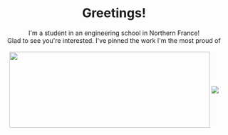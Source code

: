 <!-- 
Pls don't copy my internal workings there can only be one Yosh in this world...
-->

<body>
<div align="center">
  <h1>Greetings!</h1>
  <div>I'm a student in an engineering school in Northern France! <br>
    Glad to see you're interested. I've pinned the work I'm the most proud of</div>
<br>
<div align="center">
  <a href="https://youtube.com/yoshytp"><img width=450 height=170 align="center" src="https://github-readme-stats.vercel.app/api?username=yoshakami&theme=midnight-purple&show_icons=true&title_color=58a6ff&icon_color=58a6ff&bg_color=0d1117&hide_border=true" /></a>
  <a href="https://www.youtube.com/results?search_query=splatoon%E9%9F%B3%E4%B9%90%E6%B7%B7%E9%9F%B3"><img align="center" src="https://github-readme-stats.vercel.app/api/top-langs/?username=yoshakami&theme=midnight-purple&layout=compact&title_color=58a6ff&icon_color=58a6ff&bg_color=0d1117&hide_border=true" /></a>
</div>
<br>
